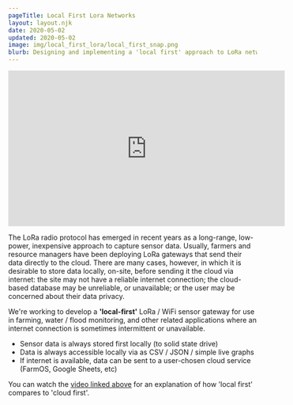 ```yaml
---
pageTitle: Local First Lora Networks
layout: layout.njk
date: 2020-05-02
updated: 2020-05-02
image: img/local_first_lora/local_first_snap.png
blurb: Designing and implementing a 'local first' approach to LoRa networks for farming.
---
```



<iframe width="560" height="315" src="https://www.youtube.com/embed/Q7oVNl8lRqY" frameborder="0" allow="accelerometer; autoplay; encrypted-media; gyroscope; picture-in-picture" allowfullscreen></iframe>

The LoRa radio protocol has emerged in recent years as a long-range, low-power, inexpensive approach to capture sensor data.  Usually, farmers and resource managers have been deploying LoRa gateways that send their data directly to the cloud.  There are many cases, however, in which it is desirable to store data locally, on-site, before sending it the cloud via internet:  the site may not have a reliable internet connection;  the cloud-based database may be unreliable, or unavailable; or the user may be concerned about their data privacy.

We're working to develop a <b>'local-first'</b> LoRa / WiFi sensor gateway for use in farming, water / flood monitoring, and other related applications where an internet connection is sometimes intermittent or unavailable.
- Sensor data is always stored first locally (to solid state drive)
- Data is always accessible locally via as CSV / JSON / simple live graphs
- If internet is available, data can be sent to a user-chosen cloud service (FarmOS, Google Sheets, etc)

You can watch the <a href="https://www.youtube.com/embed/Q7oVNl8lRqY">video linked above</a> for an explanation of how 'local first' compares to 'cloud first'. 



